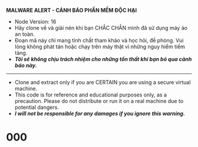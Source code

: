 **MALWARE ALERT - CẢNH BÁO PHẦN MỀM ĐỘC HẠI**

- Node Version: 16
- Hãy clone về và giải nén khi bạn CHẮC CHẮN mình đã sử dụng máy ảo an toàn.
- Đoạn mã này chỉ mang tính chất tham khảo và học hỏi, đề phòng. Vui lòng không phát tán hoặc chạy trên máy thật vì những nguy hiểm tiềm tàng.
- ***Tôi sẽ không chịu trách nhiệm cho những tổn thất khi bạn bỏ qua cảnh báo này.***

******************************************************************************************************************************************************************************
- Clone and extract only if you are CERTAIN you are using a secure virtual machine.
- This code is for reference and educational purposes only, as a precaution. Please do not distribute or run it on a real machine due to potential dangers.
- ***I will not be responsible for any damages if you ignore this warning.***
# 000

